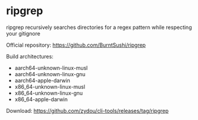 # ripgrep

ripgrep recursively searches directories for a regex pattern while respecting your gitignore

Official repository: https://github.com/BurntSushi/ripgrep

Build architectures:

- aarch64-unknown-linux-musl
- aarch64-unknown-linux-gnu
- aarch64-apple-darwin
- x86_64-unknown-linux-musl
- x86_64-unknown-linux-gnu
- x86_64-apple-darwin

Download: https://github.com/zydou/cli-tools/releases/tag/ripgrep
